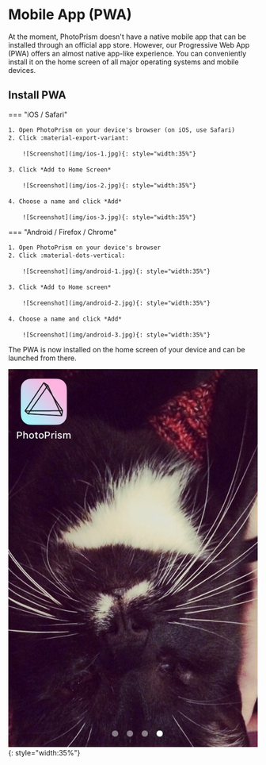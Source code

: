 # Mobile App (PWA) #

At the moment, PhotoPrism doesn't have a native mobile app that can be installed through an official app store.
However, our Progressive Web App (PWA) offers an almost native app-like experience. 
You can conveniently install it on the home screen of all major operating systems and mobile devices.

## Install PWA

=== "iOS / Safari"

    1. Open PhotoPrism on your device's browser (on iOS, use Safari)
    2. Click :material-export-variant:

        ![Screenshot](img/ios-1.jpg){: style="width:35%"}

    3. Click *Add to Home Screen*

        ![Screenshot](img/ios-2.jpg){: style="width:35%"}

    4. Choose a name and click *Add*

        ![Screenshot](img/ios-3.jpg){: style="width:35%"}

=== "Android / Firefox / Chrome"

    1. Open PhotoPrism on your device's browser
    2. Click :material-dots-vertical:

        ![Screenshot](img/android-1.jpg){: style="width:35%"} 

    3. Click *Add to Home screen*

        ![Screenshot](img/android-2.jpg){: style="width:35%"}

    4. Choose a name and click *Add*

        ![Screenshot](img/android-3.jpg){: style="width:35%"}

The PWA is now installed on the home screen of your device and can be launched from there.

![Screenshot](img/ios-4.jpg){: style="width:35%"}
